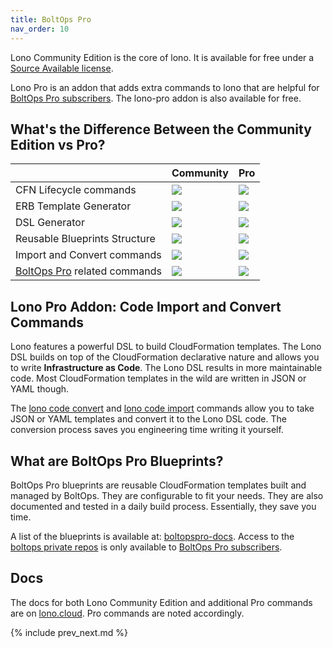 ```yaml
---
title: BoltOps Pro
nav_order: 10
---
```


Lono Community Edition is the core of lono.  It is available for free under a [Source Available license](https://www.boltops.com/boltops-community-license).

Lono Pro is an addon that adds extra commands to lono that are helpful for [BoltOps Pro subscribers](https://boltops.com/pro). The lono-pro addon is also available for free.

## What's the Difference Between the Community Edition vs Pro?

&nbsp; | Community | Pro
--- | --- | ---
CFN Lifecycle commands | ![](/img/features/yes.svg) | ![](/img/features/yes.svg)
ERB Template Generator | ![](/img/features/yes.svg) | ![](/img/features/yes.svg)
DSL Generator | ![](/img/features/yes.svg) | ![](/img/features/yes.svg)
Reusable Blueprints Structure | ![](/img/features/yes.svg) | ![](/img/features/yes.svg)
Import and Convert commands | ![](/img/features/no.svg) | ![](/img/features/yes.svg)
[BoltOps Pro](https://www.boltops.com/pro) related commands | ![](/img/features/no.svg) | ![](/img/features/yes.svg)

## Lono Pro Addon: Code Import and Convert Commands

Lono features a powerful DSL to build CloudFormation templates. The Lono DSL builds on top of the CloudFormation declarative nature and allows you to write **Infrastructure as Code**. The Lono DSL results in more maintainable code. Most CloudFormation templates in the wild are written in JSON or YAML though.

The [lono code convert](https://lono.cloud/reference/lono-code-convert/) and [lono code import](https://lono.cloud/reference/lono-code-import/) commands allow you to take JSON or YAML templates and convert it to the Lono DSL code. The conversion process saves you engineering time writing it yourself.

## What are BoltOps Pro Blueprints?

BoltOps Pro blueprints are reusable CloudFormation templates built and managed by BoltOps.  They are configurable to fit your needs. They are also documented and tested in a daily build process. Essentially, they save you time.

A list of the blueprints is available at: [boltopspro-docs](https://github.com/boltopspro-docs).  Access to the [boltops private repos](https://github.com/boltopspro) is only available to [BoltOps Pro subscribers](https://www.boltops.com/pro).

## Docs

The docs for both Lono Community Edition and additional Pro commands are on [lono.cloud](https://lono.cloud). Pro commands are noted accordingly.

{% include prev_next.md %}
